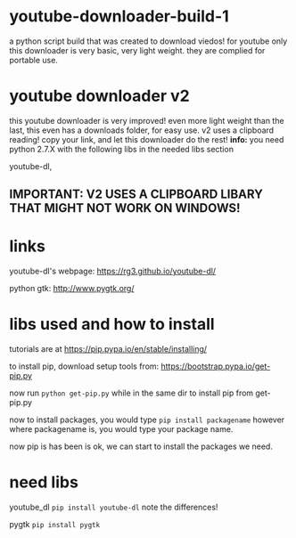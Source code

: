 # youtube-downloader-build-1
a python script build that was created to download viedos! for youtube only
this downloader is very basic, very light weight. they are complied for portable use.

# youtube downloader v2
this youtube downloader is very improved! even more light weight than the last, this even has a downloads folder, for easy use. v2 uses a clipboard reading! copy your link, and let this downloader do the rest! **info:** you need python 2.7.X with the following libs in the needed libs section

youtube-dl, 

## **IMPORTANT**: V2 USES A CLIPBOARD LIBARY THAT MIGHT NOT WORK ON WINDOWS!
# links
youtube-dl's webpage:
https://rg3.github.io/youtube-dl/

python gtk:
http://www.pygtk.org/
# libs used and how to install
tutorials are at https://pip.pypa.io/en/stable/installing/

to install pip, download setup tools from: https://bootstrap.pypa.io/get-pip.py

now run `python get-pip.py` while in the same dir to install pip from get-pip.py

now to install packages, you would type `pip install packagename` however where packagename is, you would type your package name.

now pip is has been is ok, we can start to install the packages we need.

# need libs
youtube_dl `pip install youtube-dl` note the differences!

pygtk `pip install pygtk`
